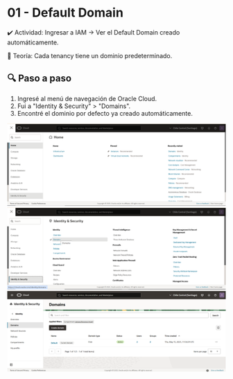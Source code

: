 # 01 - Default Domain

✔️ Actividad: Ingresar a IAM → Ver el Default Domain creado automáticamente.

🧠 Teoría: Cada tenancy tiene un dominio predeterminado.

## 🔍 Paso a paso

1. Ingresé al menú de navegación de Oracle Cloud.
2. Fui a "Identity & Security" > "Domains".
3. Encontré el dominio por defecto ya creado automáticamente.

![Paso 1: Menú principal](../screenshots/01-default-domain/paso1-menu.png)
![Paso 2: Sección Domains](../screenshots/01-default-domain/paso2-domains.png)
![Paso 3: Default Domain](../screenshots/01-default-domain/paso3-default-domain.png)


